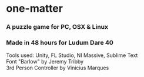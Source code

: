 # one-matter

### A puzzle game for PC, OSX & Linux
### Made in 48 hours for Ludum Dare 40
Tools used: Unity, FL Studio, NI Massive, Sublime Text<br>
Font "Barlow" by Jeremy Tribby<br>
3rd Person Controller by Vinicius Marques
